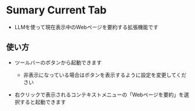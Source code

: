 # Sumary Current Tab

- LLMを使って現在表示中のWebページを要約する拡張機能です

## 使い方

- ツールバーのボタンから起動できます

  - 非表示になっている場合はボタンを表示するように設定を変更してください

- 右クリックで表示されるコンテキストメニューの「Webページを要約」を選択すると起動できます

